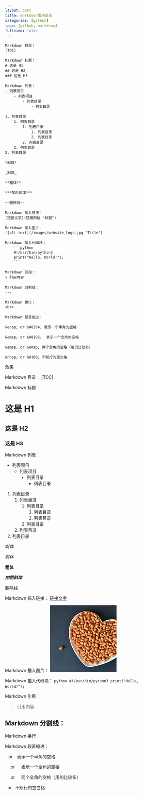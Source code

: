 ```yaml
---
layout: post
title: markdown常用语法
categories: [github]
tags: [github, markdown]
fullview: false
---
```


```
Markdown 目录：
[TOC]

Markdown 标题：
# 这是 H1
## 这是 H2
### 这是 H3

Markdown 列表：
- 列表项目
    - 列表项目
        - 列表目录
            - 列表目录

1. 列表目录
    1. 列表目录
        1. 列表目录
            1. 列表目录
            2. 列表目录
        2. 列表目录
    2. 列表目录
2. 列表目录

*斜体*

_斜体_

**粗体**

***加粗斜体***

~~删除线~~

Markdown 插入链接：
[链接文字](链接网址 "标题")

Markdown 插入图片：
![alt text](/images/website_logo.jpg "Title")

Markdown 插入代码块：
    ```python
    #!/usr/bin/python3
    print("Hello, World!");
    ```

Markdown 引用：
> 引用内容

Markdown 分割线：
---

Markdown 换行：
<br>

Markdown 段首缩进：

&ensp; or &#8194; 表示一个半角的空格

&emsp; or &#8195;  表示一个全角的空格

&emsp; or &emsp; 两个全角的空格（用的比较多）

&nbsp; or &#160; 不断行的空白格

```
效果

Markdown 目录：
[TOC]

Markdown 标题：
# 这是 H1
## 这是 H2
### 这是 H3

Markdown 列表：
- 列表项目
    - 列表项目
        - 列表目录
            - 列表目录

1. 列表目录
    1. 列表目录
        1. 列表目录
            1. 列表目录
            2. 列表目录
        2. 列表目录
    2. 列表目录
2. 列表目录

*斜体*

_斜体_

**粗体**

***加粗斜体***

~~删除线~~

Markdown 插入链接：
[链接文字](链接网址 "标题")

Markdown 插入图片：
![alt text](/images/website_logo.jpg "Title")

Markdown 插入代码块：
    ```python
    #!/usr/bin/python3
    print("Hello, World!");
    ```

Markdown 引用：
> 引用内容

Markdown 分割线：
---

Markdown 换行：
<br>

Markdown 段首缩进：

&ensp; or &#8194; 表示一个半角的空格

&emsp; or &#8195;  表示一个全角的空格

&emsp; or &emsp; 两个全角的空格（用的比较多）

&nbsp; or &#160; 不断行的空白格
